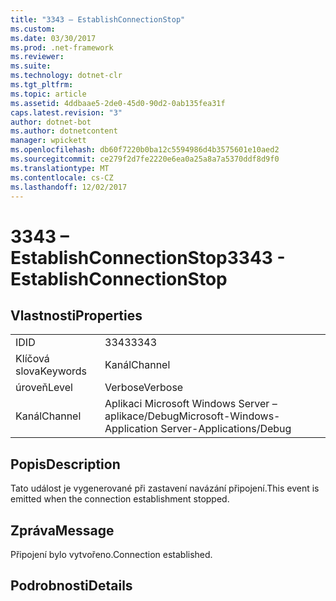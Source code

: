 ```yaml
---
title: "3343 – EstablishConnectionStop"
ms.custom: 
ms.date: 03/30/2017
ms.prod: .net-framework
ms.reviewer: 
ms.suite: 
ms.technology: dotnet-clr
ms.tgt_pltfrm: 
ms.topic: article
ms.assetid: 4ddbaae5-2de0-45d0-90d2-0ab135fea31f
caps.latest.revision: "3"
author: dotnet-bot
ms.author: dotnetcontent
manager: wpickett
ms.openlocfilehash: db60f7220b0ba12c5594986d4b3575601e10aed2
ms.sourcegitcommit: ce279f2d7fe2220e6ea0a25a8a7a5370ddf8d9f0
ms.translationtype: MT
ms.contentlocale: cs-CZ
ms.lasthandoff: 12/02/2017
---
```

# <a name="3343---establishconnectionstop"></a><span data-ttu-id="1f0be-102">3343 – EstablishConnectionStop</span><span class="sxs-lookup"><span data-stu-id="1f0be-102">3343 - EstablishConnectionStop</span></span>
## <a name="properties"></a><span data-ttu-id="1f0be-103">Vlastnosti</span><span class="sxs-lookup"><span data-stu-id="1f0be-103">Properties</span></span>  
  
|||  
|-|-|  
|<span data-ttu-id="1f0be-104">ID</span><span class="sxs-lookup"><span data-stu-id="1f0be-104">ID</span></span>|<span data-ttu-id="1f0be-105">3343</span><span class="sxs-lookup"><span data-stu-id="1f0be-105">3343</span></span>|  
|<span data-ttu-id="1f0be-106">Klíčová slova</span><span class="sxs-lookup"><span data-stu-id="1f0be-106">Keywords</span></span>|<span data-ttu-id="1f0be-107">Kanál</span><span class="sxs-lookup"><span data-stu-id="1f0be-107">Channel</span></span>|  
|<span data-ttu-id="1f0be-108">úroveň</span><span class="sxs-lookup"><span data-stu-id="1f0be-108">Level</span></span>|<span data-ttu-id="1f0be-109">Verbose</span><span class="sxs-lookup"><span data-stu-id="1f0be-109">Verbose</span></span>|  
|<span data-ttu-id="1f0be-110">Kanál</span><span class="sxs-lookup"><span data-stu-id="1f0be-110">Channel</span></span>|<span data-ttu-id="1f0be-111">Aplikaci Microsoft Windows Server – aplikace/Debug</span><span class="sxs-lookup"><span data-stu-id="1f0be-111">Microsoft-Windows-Application Server-Applications/Debug</span></span>|  
  
## <a name="description"></a><span data-ttu-id="1f0be-112">Popis</span><span class="sxs-lookup"><span data-stu-id="1f0be-112">Description</span></span>  
 <span data-ttu-id="1f0be-113">Tato událost je vygenerované při zastavení navázání připojení.</span><span class="sxs-lookup"><span data-stu-id="1f0be-113">This event is emitted when the connection establishment stopped.</span></span>  
  
## <a name="message"></a><span data-ttu-id="1f0be-114">Zpráva</span><span class="sxs-lookup"><span data-stu-id="1f0be-114">Message</span></span>  
 <span data-ttu-id="1f0be-115">Připojení bylo vytvořeno.</span><span class="sxs-lookup"><span data-stu-id="1f0be-115">Connection established.</span></span>  
  
## <a name="details"></a><span data-ttu-id="1f0be-116">Podrobnosti</span><span class="sxs-lookup"><span data-stu-id="1f0be-116">Details</span></span>
